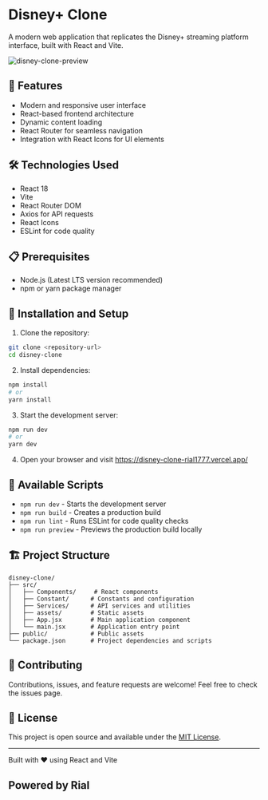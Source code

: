# Disney+ Clone

A modern web application that replicates the Disney+ streaming platform interface, built with React and Vite.

![disney-clone-preview](https://github.com/user-attachments/assets/4f8e8640-63e0-4411-8e3f-fd2c9b65759f)

## 🚀 Features

- Modern and responsive user interface
- React-based frontend architecture
- Dynamic content loading
- React Router for seamless navigation
- Integration with React Icons for UI elements

## 🛠️ Technologies Used

- React 18
- Vite
- React Router DOM
- Axios for API requests
- React Icons
- ESLint for code quality

## 📋 Prerequisites

- Node.js (Latest LTS version recommended)
- npm or yarn package manager

## 🔧 Installation and Setup

1. Clone the repository:
```bash
git clone <repository-url>
cd disney-clone
```

2. Install dependencies:
```bash
npm install
# or
yarn install
```

3. Start the development server:
```bash
npm run dev
# or
yarn dev
```

4. Open your browser and visit https://disney-clone-rial1777.vercel.app/

## 📜 Available Scripts

- `npm run dev` - Starts the development server
- `npm run build` - Creates a production build
- `npm run lint` - Runs ESLint for code quality checks
- `npm run preview` - Previews the production build locally

## 🏗️ Project Structure

```
disney-clone/
├── src/
│   ├── Components/     # React components
│   ├── Constant/      # Constants and configuration
│   ├── Services/      # API services and utilities
│   ├── assets/        # Static assets
│   ├── App.jsx        # Main application component
│   └── main.jsx       # Application entry point
├── public/            # Public assets
└── package.json       # Project dependencies and scripts
```

## 🤝 Contributing

Contributions, issues, and feature requests are welcome! Feel free to check the issues page.

## 📝 License

This project is open source and available under the [MIT License](LICENSE).

---

Built with ❤️ using React and Vite
## Powered by Rial
